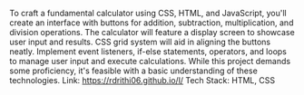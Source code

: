  To craft a fundamental calculator using CSS, HTML, and JavaScript, you'll create an interface with buttons for addition, subtraction, multiplication, and division operations. The calculator will feature a display screen to showcase user input and results. CSS grid system will aid in aligning the buttons neatly. Implement event listeners, if-else statements, operators, and loops to manage user input and execute calculations. While this project demands some proficiency, it's feasible with a basic understanding of these technologies.
Link:  https://rdrithi06.github.io/l/
Tech Stack: HTML, CSS

